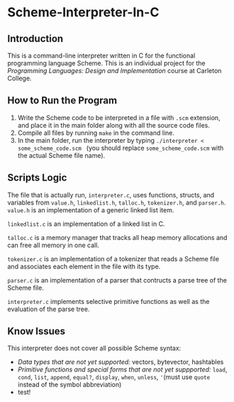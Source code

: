 # Scheme-Interpreter-In-C
## Introduction
This is a command-line interpreter written in C for the functional programming language Scheme. This is an individual project for the _Programming Languages: Design and Implementation_ course at Carleton College. 
 
## How to Run the Program
1. Write the Scheme code to be interpreted in a file with `.scm` extension, and place it in the main folder along with all the source code files.  
2. Compile all files by running `make` in the command line.
3. In the main folder, run the interpreter by typing `./interpreter < some_scheme_code.scm ` (you should replace `some_scheme_code.scm` with the actual Scheme file name). 

## Scripts Logic
The file that is actually run, `interpreter.c`, uses functions, structs, and variables from `value.h`, `linkedlist.h`, `talloc.h`, `tokenizer.h`, and `parser.h`. `value.h` is an implementation of a generic linked list item.

`linkedlist.c` is an implementation of a linked list in C.

`talloc.c` is a memory manager that tracks all heap memory allocations and can free all memory in one call.

`tokenizer.c` is an implementation of a tokenizer that reads a Scheme file and associates each element in the file with its type.

`parser.c` is an implementation of a parser that contructs a parse tree of the Scheme file.  

`interpreter.c` implements selective primitive functions as well as the evaluation of the parse tree. 

## Know Issues
This interpreter does not cover all possible Scheme syntax: 
- _Data types that are not yet supported:_ vectors, bytevector, hashtables
- _Primitive functions and special forms that are not yet suppported:_ `load`, `cond`, `list`, `append`, `equal?`, `display`, `when`, `unless`, `'`(must use `quote` instead of the symbol abbreviation)
- test!
